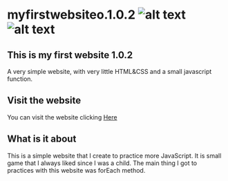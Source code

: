 # myfirstwebsiteo.1.0.2 ![alt text](https://img.shields.io/badge/My%20first%20website-1.0.2-yellow)  ![alt text](https://img.shields.io/badge/Made%20by-Max-brightgreen)
## This is my first website  1.0.2
A very simple website, with very little HTML&CSS and a small javascript function.

## Visit the website
You can visit the website clicking [Here](https://myfirstwebsite1-0-2.netlify.app/)

## What is it about
This is a simple website that I create to practice more JavaScript. It is small game that I always liked since I was a child. The main thing I got to practices with this website was forEach method.

